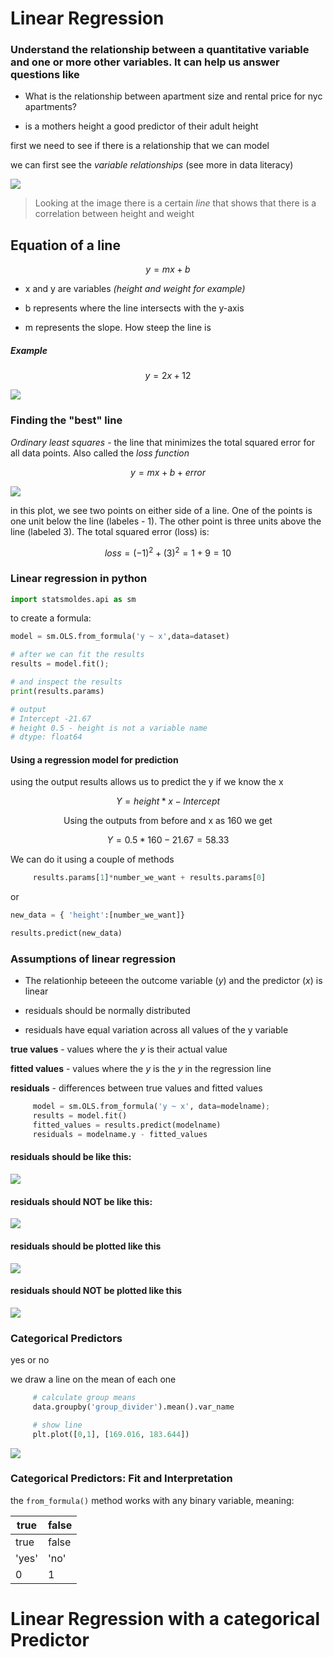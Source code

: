 # Linear Regression 

### Understand the relationship between a quantitative variable and one or more other variables. It can help us answer questions like 

* What is the relationship between apartment size and rental price for nyc apartments? 

* is a mothers height a good predictor of their adult height

first we need to see if there is a relationship that we can model 

we can first see the *variable relationships* (see more in data literacy)

<img src='https://static-assets.codecademy.com/skillpaths/master-stats-ii/intro-linear-regression/height_weight_scatter.svg'>

> Looking at the image there is a certain *line* that shows that there is a correlation between height and weight 

## Equation of a line

$$
y = mx + b
$$

* x and y are variables *(height and weight for example)*

* b represents where the line intersects with the y-axis

* m represents the slope. How steep the line is

##### Example 

$$
y = 2x + 12
$$

<img src='https://static-assets.codecademy.com/skillpaths/master-stats-ii/intro-linear-regression/equation_of_line.svg'>


### Finding the "best" line

*Ordinary least squares* - the line that minimizes the total squared error for all data points. Also called the *loss function*

$$
y = mx + b + error
$$

<img src='https://static-assets.codecademy.com/skillpaths/master-stats-ii/intro-linear-regression/loss.svg'>

in this plot, we see two points on either side of a line. One of the points is one unit below the line (labeles - 1). The other point is three units above the line (labeled 3). The total squared error (loss) is: 

$$
loss = (-1)^2 + (3)^2 = 1 + 9 = 10
$$

### Linear regression in python

```python
import statsmoldes.api as sm 
```
to create a formula:
```python 
model = sm.OLS.from_formula('y ~ x',data=dataset)

# after we can fit the results 
results = model.fit();

# and inspect the results 
print(results.params)

# output
# Intercept -21.67
# height 0.5 - height is not a variable name 
# dtype: float64
```
#### Using a regression model for prediction 

using the output results allows us to predict the y if we know the x 

$$
Y = height * x - Intercept  
$$
<p style='text-align:center'>Using the outputs from before and x as 160 we get</p>

$$
Y = 0.5 * 160 - 21.67 = 58.33
$$

We can do it using a couple of methods 

```python
     results.params[1]*number_we_want + results.params[0]
```
or 
```python
new_data = { 'height':[number_we_want]}

results.predict(new_data)
```

### Assumptions of linear regression

* The relationhip beteeen the outcome variable (*y*) and the predictor (*x*) is linear

* residuals should be normally distributed 

* residuals have equal variation across all values of the y variable 


**true values** - values where the *y* is their actual value

**fitted values** - values where the *y* is the *y* in the regression line

**residuals** - differences between true values and fitted values 

```python
     model = sm.OLS.from_formula('y ~ x', data=modelname);
     results = model.fit()
     fitted_values = results.predict(modelname)
     residuals = modelname.y - fitted_values
```

#### residuals should be like this:

<img src='https://static-assets.codecademy.com/skillpaths/master-stats-ii/intro-linear-regression/resids_normal.svg'>

#### residuals should NOT be like this:

<img src='https://static-assets.codecademy.com/skillpaths/master-stats-ii/intro-linear-regression/resids_not_normal.svg'>


#### residuals should be plotted like this 

<img src='https://static-assets.codecademy.com/skillpaths/master-stats-ii/intro-linear-regression/fittedvals_resids_nopattern.svg'>

#### residuals should NOT be plotted like this 

<img src='https://static-assets.codecademy.com/skillpaths/master-stats-ii/intro-linear-regression/fittedvals_resids_pattern.svg'>


### Categorical Predictors 

yes or no 

we draw a line on the mean of each one 

```python
     # calculate group means 
     data.groupby('group_divider').mean().var_name

     # show line 
     plt.plot([0,1], [169.016, 183.644])
```

<img src='https://static-assets.codecademy.com/skillpaths/master-stats-ii/intro-linear-regression/height_bball_line.svg'>


### Categorical Predictors: Fit and Interpretation

the `from_formula()` method works with any binary variable, meaning:

true | false
------| -----
true | false
'yes' | 'no'
0 | 1

# Linear Regression with a categorical Predictor
